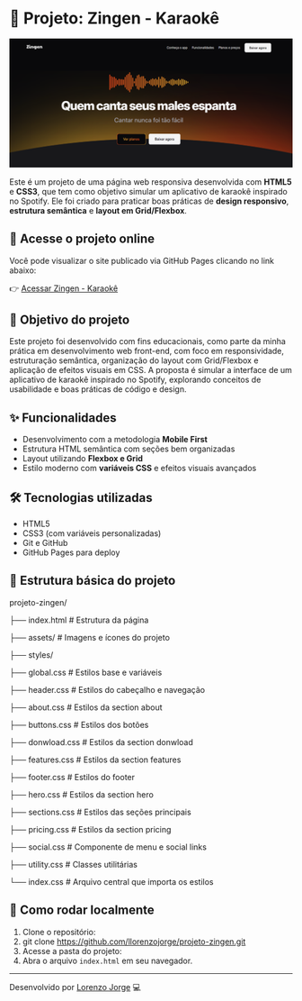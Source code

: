 # 📰 Projeto: Zingen - Karaokê

![Visual do projeto Zingen - Karaokê](assets/preview-zingen.png)

Este é um projeto de uma página web responsiva desenvolvida com **HTML5** e **CSS3**, que tem como objetivo simular um aplicativo de karaokê inspirado no Spotify. Ele foi criado para praticar boas práticas de **design responsivo**, **estrutura semântica** e **layout em Grid/Flexbox**.

## 🔗 Acesse o projeto online
Você pode visualizar o site publicado via GitHub Pages clicando no link abaixo:

👉 [Acessar Zingen - Karaokê](https://llorenzojorge.github.io/projeto-zingen)

## 📌 Objetivo do projeto
Este projeto foi desenvolvido com fins educacionais, como parte da minha prática em desenvolvimento web front-end, com foco em responsividade, estruturação semântica, organização do layout com Grid/Flexbox e aplicação de efeitos visuais em CSS.
A proposta é simular a interface de um aplicativo de karaokê inspirado no Spotify, explorando conceitos de usabilidade e boas práticas de código e design.

## ✨ Funcionalidades
- Desenvolvimento com a metodologia **Mobile First**  
- Estrutura HTML semântica com seções bem organizadas  
- Layout utilizando **Flexbox e Grid**  
- Estilo moderno com **variáveis CSS** e efeitos visuais avançados  

## 🛠️ Tecnologias utilizadas
- HTML5
- CSS3 (com variáveis personalizadas)
- Git e GitHub
- GitHub Pages para deploy

## 📁 Estrutura básica do projeto
projeto-zingen/

├── index.html # Estrutura da página

├── assets/ # Imagens e ícones do projeto

├── styles/

  ├── global.css # Estilos base e variáveis

  ├── header.css # Estilos do cabeçalho e navegação

  ├── about.css # Estilos da section about

  ├── buttons.css # Estilos dos botões

  ├── donwload.css # Estilos da section donwload

  ├── features.css # Estilos da section features

  ├── footer.css # Estilos do footer

  ├── hero.css # Estilos da section hero

  ├── sections.css # Estilos das seções principais

  ├── pricing.css # Estilos da section pricing

  ├── social.css # Componente de menu e social links

  ├── utility.css # Classes utilitárias

  └── index.css # Arquivo central que importa os estilos



## 🚀 Como rodar localmente

1. Clone o repositório:
2. git clone https://github.com/llorenzojorge/projeto-zingen.git
3. Acesse a pasta do projeto:
4. Abra o arquivo `index.html` em seu navegador.

---

Desenvolvido por [Lorenzo Jorge](https://github.com/llorenzojorge) 💻
